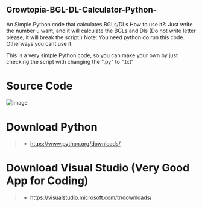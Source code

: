  ## Growtopia-BGL-DL-Calculator-Python-
An Simple Python code that calculates BGLs/DLs How to use it?: Just write the number u want, and it will calculate the BGLs and Dls (Do not write letter please, it will break the script.) Note:  You need python do run this code. Otherways you cant use it.

This is a very simple Python code, so you can make your own by just checking the script with changing the ".py" to ".txt"

<h1>Source Code</h1>

![image](https://user-images.githubusercontent.com/83291110/163192356-e05ffc4d-4f5a-4733-9a39-e1ea74575ec3.png)

<h1>Download Python</h1>

>* https://www.python.org/downloads/ 

<h1>Download Visual Studio (Very Good App for Coding)</h1>

>* https://visualstudio.microsoft.com/tr/downloads/

<h1></h1>
<h1></h1>

